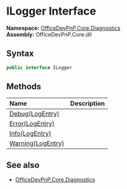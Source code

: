 # ILogger Interface  
  

**Namespace:** [OfficeDevPnP.Core.Diagnostics](OfficeDevPnP.Core.Diagnostics.md)  
**Assembly:** OfficeDevPnP.Core.dll  
## Syntax
```C#
public interface ILogger
```
## Methods
|**Name**|**Description**|
|:-----|:-----|
| [Debug(LogEntry)](OfficeDevPnP.Core.Diagnostics.ILogger.c7cf2a1a.md) | 
| [Error(LogEntry)](OfficeDevPnP.Core.Diagnostics.ILogger.15eda150.md) | 
| [Info(LogEntry)](OfficeDevPnP.Core.Diagnostics.ILogger.8c067646.md) | 
| [Warning(LogEntry)](OfficeDevPnP.Core.Diagnostics.ILogger.6f2f1dde.md) | 
## See also
- [OfficeDevPnP.Core.Diagnostics](OfficeDevPnP.Core.Diagnostics.md)
